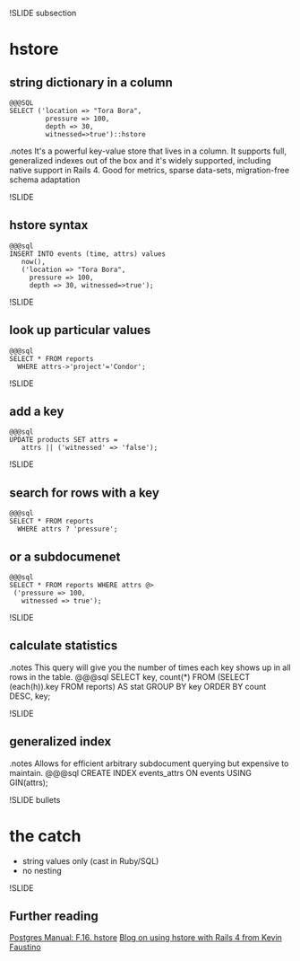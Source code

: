 !SLIDE subsection
# hstore
## string dictionary in a column
    @@@SQL
    SELECT ('location => "Tora Bora",
             pressure => 100,
             depth => 30,
             witnessed=>true')::hstore

.notes It's a powerful key-value store that lives in a column. It supports full, generalized indexes out of the box and it's widely supported, including native support in Rails 4. Good for metrics, sparse data-sets, migration-free schema adaptation

!SLIDE
## hstore syntax
    @@@sql
    INSERT INTO events (time, attrs) values
       now(),
       ('location => "Tora Bora", 
         pressure => 100,
         depth => 30, witnessed=>true');

!SLIDE
## look up particular values
    @@@sql
    SELECT * FROM reports 
      WHERE attrs->'project'='Condor';

!SLIDE
## add a key
    @@@sql
    UPDATE products SET attrs = 
       attrs || ('witnessed' => 'false');

!SLIDE
## search for rows with a key
    @@@sql
    SELECT * FROM reports
      WHERE attrs ? 'pressure';

## or a subdocumenet
    @@@sql
    SELECT * FROM reports WHERE attrs @>
     ('pressure => 100, 
       witnessed => true');

!SLIDE
## calculate statistics
.notes This query will give you the number of times each key shows up in all rows in the table.
    @@@sql
    SELECT key, count(*) FROM
      (SELECT (each(h)).key FROM reports) 
        AS stat
    GROUP BY key
    ORDER BY count DESC, key;

!SLIDE
## generalized index
.notes Allows for efficient arbitrary subdocument querying but expensive to maintain.
    @@@sql
    CREATE INDEX events_attrs
      ON events USING GIN(attrs);

!SLIDE bullets
# the catch
* string values only (cast in Ruby/SQL)
* no nesting

!SLIDE
## Further reading

[Postgres Manual: F.16. hstore](http://www.postgresql.org/docs/9.2/static/hstore.html)
[Blog on using hstore with Rails 4 from Kevin Faustino](http://blog.remarkablelabs.com/2012/12/a-love-affair-with-postgresql-rails-4-countdown-to-2013)
